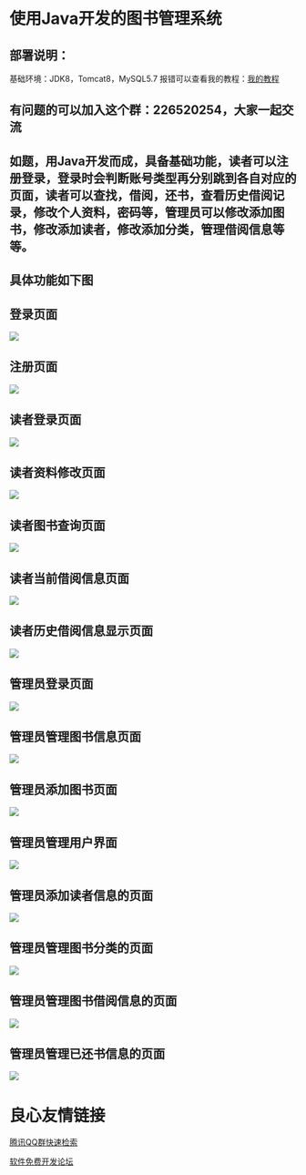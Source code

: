 # 使用Java开发的图书管理系统
## 部署说明：
基础环境：JDK8，Tomcat8，MySQL5.7
报错可以查看我的教程：[我的教程](https://github.com/rainweb521/My-tutorial)
## 有问题的可以加入这个群：226520254，大家一起交流

## 如题，用Java开发而成，具备基础功能，读者可以注册登录，登录时会判断账号类型再分别跳到各自对应的页面，读者可以查找，借阅，还书，查看历史借阅记录，修改个人资料，密码等，管理员可以修改添加图书，修改添加读者，修改添加分类，管理借阅信息等等。

## 具体功能如下图

## 登录页面

![](WebContent/static/img/java46.jpg)

## 注册页面

![](WebContent/static/img/java47.jpg)

## 读者登录页面

![](WebContent/static/img/java48.jpg)

## 读者资料修改页面

![](WebContent/static/img/java49.jpg)

## 读者图书查询页面

![](WebContent/static/img/java50.jpg)

## 读者当前借阅信息页面

![](WebContent/static/img/java51.jpg)

## 读者历史借阅信息显示页面

![](WebContent/static/img/java52.jpg)



## 管理员登录页面

![](WebContent/static/img/java53.jpg)

## 管理员管理图书信息页面

![](WebContent/static/img/java54.jpg)

## 管理员添加图书页面

![](WebContent/static/img/java55.jpg)

## 管理员管理用户界面

![](WebContent/static/img/java56.jpg)

## 管理员添加读者信息的页面

![](WebContent/static/img/java57.jpg)

## 管理员管理图书分类的页面

![](WebContent/static/img/java58.jpg)

## 管理员管理图书借阅信息的页面

![](WebContent/static/img/java59.jpg)

## 管理员管理已还书信息的页面

![](WebContent/static/img/java60.jpg)


 # 良心友情链接

[腾讯QQ群快速检索](http://u.720life.cn/s/8cf73f7c)

[软件免费开发论坛](http://u.720life.cn/s/bbb01dc0)